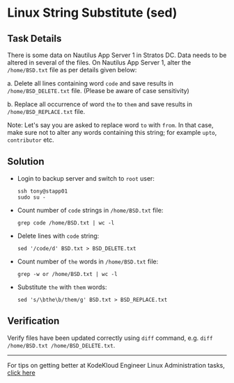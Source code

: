 # Linux String Substitute (sed)

## Task Details

There is some data on Nautilus App Server 1 in Stratos DC. Data needs to be altered in several of the files. On Nautilus App Server 1, alter the `/home/BSD.txt` file as per details given below:

a. Delete all lines containing word `code` and save results in `/home/BSD_DELETE.txt` file. (Please be aware of case sensitivity)

b. Replace all occurrence of word `the` to `them` and save results in `/home/BSD_REPLACE.txt` file.

Note: Let's say you are asked to replace word `to` with `from`. In that case, make sure not to alter any words containing this string; for example `upto`, `contributor` etc.

## Solution

* Login to backup server and switch to `root` user:

      ssh tony@stapp01
      sudo su -

* Count number of `code` strings in `/home/BSD.txt` file:

      grep code /home/BSD.txt | wc -l

* Delete lines with `code` string:

      sed '/code/d' BSD.txt > BSD_DELETE.txt

* Count number of `the` words in `/home/BSD.txt` file:

      grep -w or /home/BSD.txt | wc -l

* Substitute `the` with `them` words:

      sed 's/\bthe\b/them/g' BSD.txt > BSD_REPLACE.txt

## Verification

Verify files have been updated correctly using `diff` command, e.g. `diff /home/BSD.txt /home/BSD_DELETE.txt`.

---
For tips on getting better at KodeKloud Engineer Linux Administration tasks, [click here](./README.md)
